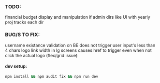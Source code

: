 ### TODO:
financial budget display and manipulation if admin
dirs like UI with yearly proj tracks each dir  

### BUG/S TO FIX:
username existance validation on BE does not trigger user input's less than 4 chars
logo link width in lg screens causes href to trigger even when not click  the actual logo (flex/grid issue)

#### dev setup:

```bash
npm install && npm audit fix && npm run dev
```
